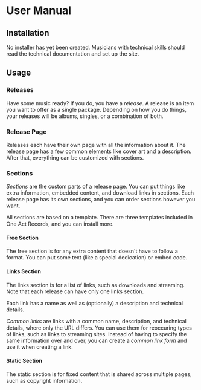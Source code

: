 # User Manual

## Installation

No installer has yet been created. Musicians with technical skills should read the technical documentation and set up the site.

## Usage

### Releases

Have some music ready? If you do, you have a *release*. A release is an item you want to offer as a single package. Depending on how you do things, your releases will be albums, singles, or a combination of both.

### Release Page

Releases each have their own page with all the information about it. The release page has a few common elements like cover art and a description. After that, everything can be customized with sections.

### Sections

*Sections* are the custom parts of a release page. You can put things like extra information, embedded content, and download links in sections. Each release page has its own sections, and you can order sections however you want.

All sections are based on a template. There are three templates included in One Act Records, and you can install more.

#### Free Section

The free section is for any extra content that doesn't have to follow a format. You can put some text (like a special dedication) or embed code.

#### Links Section

The links section is for a list of links, such as downloads and streaming. Note that each release can have only one links section.

Each link has a name as well as (optionally) a description and technical details.

*Common links* are links with a common name, description, and technical details, where only the URL differs. You can use them for reoccuring types of links, such as links to streaming sites. Instead of having to specify the same information over and over, you can create a *common link form* and use it when creating a link.

#### Static Section

The static section is for fixed content that is shared across multiple pages, such as copyright information.
